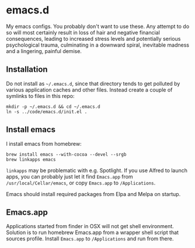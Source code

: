 # emacs.d

My emacs configs. You probably don't want to use these. Any attempt to
do so will most certainly result in loss of hair and negative financial
consequences, leading to increased stress levels and potentially
serious psychological trauma, culminating in a downward spiral,
inevitable madness and a lingering, painful demise.

## Installation

Do not install as `~/.emacs.d`, since that directory tends to get
polluted by various application caches and other files. Instead create
a couple of symlinks to files in this repo:

```
mkdir -p ~/.emacs.d && cd ~/.emacs.d
ln -s ../code/emacs.d/init.el .
```

## Install emacs

I install emacs from homebrew:

```
brew install emacs --with-cocoa --devel --srgb
brew linkapps emacs
```

`linkapps` may be problematic with e.g. Spotlight. If you use Alfred
to launch apps, you can probably just let it find `Emacs.app` from
`/usr/local/Cellar/emacs`, or copy `Emacs.app` to `/Applications`.

Emacs should install required packages from Elpa and Melpa on startup.

## Emacs.app

Applications started from finder in OSX will not get shell
environment. Solution is to run homebrew Emacs.app from a wrapper
shell script that sources profile. Install `Emacs.app` to
`/Applications` and run from there.
